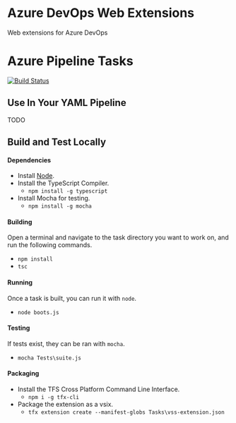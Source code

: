 # Azure DevOps Web Extensions
Web extensions for Azure DevOps

# Azure Pipeline Tasks
[![Build Status](https://dev.azure.com/pjcollins/OSS/_apis/build/status/azure-web-extensions?branchName=master)](https://dev.azure.com/pjcollins/OSS/_build/latest?definitionId=1&branchName=master)

## Use In Your YAML Pipeline
TODO

## Build and Test Locally
#### Dependencies
 * Install [Node](https://nodejs.org/).
 * Install the TypeScript Compiler.
    * `npm install -g typescript`
 * Install Mocha for testing.
    * `npm install -g mocha`

#### Building
Open a terminal and navigate to the task directory you want to work on, and run the following commands.
 * `npm install`
 * `tsc`

#### Running
Once a task is built, you can run it with `node`.
 * `node boots.js`

#### Testing
If tests exist, they can be ran with `mocha`.
 * `mocha Tests\suite.js`

#### Packaging
 * Install the TFS Cross Platform Command Line Interface.
    * `npm i -g tfx-cli`
 * Package the extension as a vsix.
    * `tfx extension create --manifest-globs Tasks\vss-extension.json`
